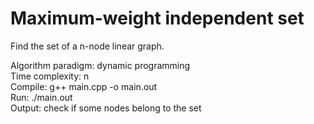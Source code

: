 # Maximum-weight independent set

Find the set of a n-node linear graph.  

Algorithm paradigm: dynamic programming  
Time complexity: n  
Compile: g++ main.cpp -o main.out  
Run: ./main.out  
Output: check if some nodes belong to the set  
